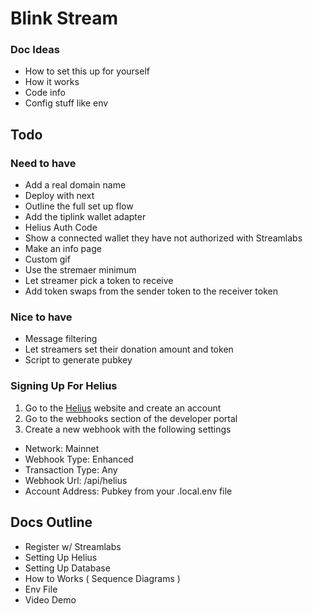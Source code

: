 # Blink Stream

### Doc Ideas
- How to set this up for yourself
- How it works
- Code info
- Config stuff like env

## Todo

### Need to have
- Add a real domain name
- Deploy with next
- Outline the full set up flow
- Add the tiplink wallet adapter
- Helius Auth Code
- Show a connected wallet they have not authorized with Streamlabs
- Make an info page
- Custom gif
- Use the stremaer minimum
- Let streamer pick a token to receive
- Add token swaps from the sender token to the receiver token

### Nice to have
- Message filtering
- Let streamers set their donation amount and token
- Script to generate pubkey

### Signing Up For Helius

1. Go to the [Helius](https://www.helius.dev/) website and create an account
2. Go to the webhooks section of the developer portal
3. Create a new webhook with the following settings
- Network: Mainnet
- Webhook Type: Enhanced
- Transaction Type: Any
- Webhook Url: <url from ngrok>/api/helius
- Account Address: Pubkey from your .local.env file

## Docs Outline
- Register w/ Streamlabs
- Setting Up Helius
- Setting Up Database
- How to Works ( Sequence Diagrams )
- Env File
- Video Demo